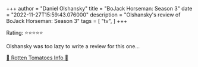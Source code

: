 +++
author = "Daniel Olshansky"
title = "BoJack Horseman: Season 3"
date = "2022-11-27T15:59:43.076000"
description = "Olshansky's review of BoJack Horseman: Season 3"
tags = [
    "tv",
]
+++

Rating: ⭐⭐⭐⭐⭐

Olshansky was too lazy to write a review for this one...

[🍅 Rotten Tomatoes Info 🍅](https://www.rottentomatoes.com//tv/bojack_horseman/s03)